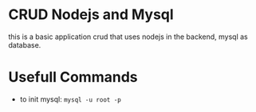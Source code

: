 # CRUD Nodejs and Mysql
this is a basic application crud that uses nodejs in the backend, mysql as database.

# Usefull Commands
- to init mysql: `mysql -u root -p`
